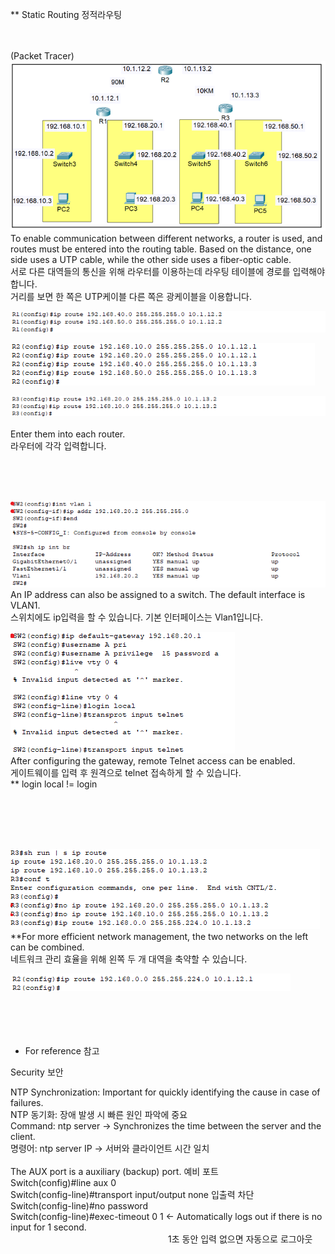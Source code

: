 ** Static Routing 정적라우팅<br>
<br>
<br>


(Packet Tracer)<br>
![image break](../../Pictur/step5/differentnet.1.png)<br>
To enable communication between different networks, a router is used, and routes must be entered into the routing table.
Based on the distance, one side uses a UTP cable, while the other side uses a fiber-optic cable.<br>
서로 다른 대역들의 통신을 위해 라우터를 이용하는데 라우팅 테이블에 경로를 입력해야 합니다.<br>
거리를 보면 한 쪽은 UTP케이블 다른 쪽은 광케이블을 이용합니다. 


![image break](../../Pictur/step5/differentnet.2.png)<br>

![image break](../../Pictur/step5/differentnet.3.png)<br>

![image break](../../Pictur/step5/differentnet.4.png)<br>
<br>
Enter them into each router.<br>
라우터에 각각 입력합니다. 

<br>
<br>
<br>

![image break](../../Pictur/step5/differentnet.5.png)<br>
An IP address can also be assigned to a switch. The default interface is VLAN1.<br>
스위치에도 ip입력을 할 수 있습니다. 기본 인터페이스는 Vlan1입니다. 

![image break](../../Pictur/step5/differentnet.6.png)<br>
After configuring the gateway, remote Telnet access can be enabled.<br>
게이트웨이를 입력 후 원격으로 telnet 접속하게 할 수 있습니다. <br>
** login local != login

<br>
<br>
<br>
<br>

![image break](../../Pictur/step5/different-net.7.png)<br>
**For more efficient network management, the two networks on the left can be combined.<br>
네트워크 관리 효율을 위해 왼쪽 두 개 대역을 축약할 수 있습니다. 

![image break](../../Pictur/step5/differentnet.8.png)<br>
<br>
<br>
<br>
<br>



* For reference 참고<br>

Security 보안

NTP Synchronization: Important for quickly identifying the cause in case of failures.<br>
NTP 동기화: 장애 발생 시 빠른 원인 파악에 중요<br>
Command: ntp server <IP> → Synchronizes the time between the server and the client.<br>
명령어: ntp server IP → 서버와 클라이언트 시간 일치
<br>
<br>
The AUX port is a auxiliary (backup) port. 예비 포트<br>
Switch(config)#line aux 0<br>
Switch(config-line)#transport input/output none 입출력 차단 <br>
Switch(config-line)#no password<br>
Switch(config-line)#exec-timeout 0 1  ← Automatically logs out if there is no input for 1 second.<br>
&nbsp;&nbsp;&nbsp;&nbsp;&nbsp;&nbsp;&nbsp;&nbsp;&nbsp;&nbsp;&nbsp;&nbsp;&nbsp;&nbsp;&nbsp;&nbsp;&nbsp;&nbsp;&nbsp;&nbsp;&nbsp;&nbsp;&nbsp;&nbsp;&nbsp;&nbsp;&nbsp;&nbsp;&nbsp;&nbsp;&nbsp;&nbsp;&nbsp;&nbsp;&nbsp;&nbsp;&nbsp;&nbsp;&nbsp;&nbsp;&nbsp;&nbsp;&nbsp;&nbsp;&nbsp;&nbsp;&nbsp;&nbsp;&nbsp;&nbsp;&nbsp;&nbsp;&nbsp;&nbsp;&nbsp;&nbsp;&nbsp;&nbsp;&nbsp;&nbsp;&nbsp;&nbsp;&nbsp;&nbsp;1초 동안 입력 없으면 자동으로 로그아웃
